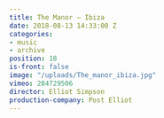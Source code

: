 ```yaml
---
title: The Manor — Ibiza
date: 2018-08-13 14:33:00 Z
categories:
- music
- archive
position: 18
is-front: false
image: "/uploads/The_manor_ibiza.jpg"
vimeo: 284729506
director: Elliot Simpson
production-company: Post Elliot
---
```


